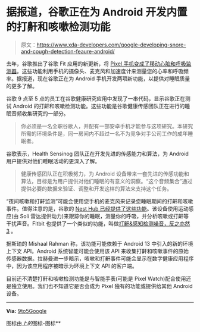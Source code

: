 # 据报道，谷歌正在为 Android 开发内置的打鼾和咳嗽检测功能

> 原文：<https://www.xda-developers.com/google-developing-snore-and-cough-detection-feaure-android/>

去年，谷歌推出了谷歌 Fit 应用的新更新，将 [Pixel 手机变成了移动心脏和呼吸监测器](https://www.xda-developers.com/pixel-6-heart-rate-tracking-google-fit-app/)。这些功能利用手机的摄像头、麦克风和加速度计来测量您的心率和呼吸频率。据报道，现在谷歌正在为 Android 手机开发两项新功能，以提供对睡眠质量的更多了解。

谷歌 9 点至 5 点的员工在谷歌健康研究应用中发现了一串代码，显示谷歌正在测试 Android 的打鼾和咳嗽检测功能。这些功能是谷歌健康传感团队正在进行的睡眠音频收集研究的一部分。

> 你必须是一名全职谷歌人，并配有一部安卓手机才能参与这项研究。本研究所需的环境条件是，同一房间内不超过一名不为竞争对手公司工作的成年睡眠者。

谷歌表示，Health Sensinog 团队正在开发先进的传感能力和算法，为 Android 用户提供对他们睡眠活动的更深入了解。

> 健康传感团队正在积极努力，为 Android 设备带来一套先进的传感功能和算法，目标是为用户提供对他们睡眠的有意义的洞察。“这个音频集合”通过提供必要的数据来验证、调整和开发这样的算法来支持这个任务。

“夜间咳嗽和打鼾监测”可能会使用您手机的麦克风来记录您睡眠期间的打鼾和咳嗽事件。值得注意的是，谷歌的 [Nest Hub 已经提供了这些功能](https://www.xda-developers.com/google-nest-hub-new-sleep-tracking-features/)。该设备使用运动感应(由 Soli 雷达提供动力)来跟踪你的睡眠，测量你的呼吸，并分析咳嗽或打鼾等干扰声音。Fitbit 也提供了一个类似的功能，叫做[打鼾&感知检测噪音，反之亦然 3](https://www.xda-developers.com/fitbit-sense-versa-3-snore-and-noise-detect-feature/) 。

据斯珀的 Mishaal Rahman 称，该功能可能依赖于 Android 13 中引入的新的环境上下文 API。Android 系统智能可能会使用该 API 来收集打鼾和咳嗽事件的原始传感器数据。拉赫曼进一步暗示，咳嗽和打鼾事件可能会显示在数字健康应用程序中，因为该应用程序被暗示为环境上下文 API 的客户端。

目前还不清楚打鼾和咳嗽检测功能是与智能手表(可能是 Pixel Watch)配合使用还是独立使用。我们也不知道它是否会成为 Pixel 独有的功能或提供给其他 Android 设备。

* * *

**Via:** [9to5Google](https://9to5google.com/2022/05/26/pixel-android-snore-detection/)

图标由[](https://icon-icons.com/icon/sleep-as-android/37232)*上的*图标-图标**
